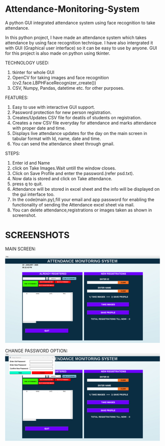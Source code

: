 # Attendance-Monitoring-System
A python GUI integrated attendance system using face recognition to take attendance.

In this python project, I have made an attendance system which takes attendance by using face recognition technique. I have also intergrated it with GUI (Graphical user interface) so it can be easy to use by anyone. GUI for this project is also made on python using tkinter.

TECHNOLOGY USED:
1) tkinter for whole GUI
2) OpenCV for taking images and face recognition (cv2.face.LBPHFaceRecognizer_create())
3) CSV, Numpy, Pandas, datetime etc. for other purposes.

FEATURES:
1) Easy to use with interactive GUI support.
2) Password protection for new person registration.
3) Creates/Updates CSV file for deatils of students on registration.
4) Creates a new CSV file everyday for attendance and marks attendance with proper date and time.
5) Displays live attendance updates for the day on the main screen in tabular format with Id, name, date and time.
6) You can send the attendance sheet through gmail.

STEPS:
1) Enter id and Name
2) click on Take Images.Wait untill the window closes.
3) Click on Save Profile and enter the password.(refer psd.txt).
4) Now data is stored and click on Take attendance.
5) press q to quit.
6) Attendance will be stored in excel sheet and the info will be displayed on the gui interface too.
7) In the code(main.py),fill your email and app password for enabling the functionality of sending the Attendance excel sheet via mail.
8) You can delete attendance,registrations or images taken as shown in screenshot.

# SCREENSHOTS
MAIN SCREEN:

![Alt text](https://github.com/Anandbk03/Anandbk03/blob/main/Screenshot%20(224).png)

CHANGE PASSWORD OPTION:
![Alt text](https://github.com/Anandbk03/Anandbk03/blob/main/Screenshot%20(225).png)
